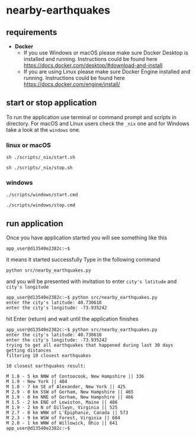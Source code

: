 # nearby-earthquakes

## requirements

* **Docker**
  * If you use Windows or macOS please make sure Docker Desktop is installed and running.
    Instructions could be found here https://docs.docker.com/desktop/#download-and-install
  * If you are using Linux please make sure Docker Engine installed and running.
    Instructions could be found here https://docs.docker.com/engine/install/

## start or stop application

To run the application use terminal or command prompt and scripts in directory.
For macOS and Linux users check the `_nix` one and for Windows take a look at the `windows` one.

### linux or macOS
```commandline
sh ./scripts/_nix/start.sh
```
```commandline
sh ./scripts/_nix/stop.sh
```
### windows
```commandline
./scripts/windows/start.cmd
```
```commandline
./scripts/windows/stop.cmd
```

## run application
Once you have application started you will see something like this
```commandline
app_user@d13540e2382c:~$
```
it means it started successfully
Type in the following command
```commandline
python src/nearby_earthquakes.py
```
and you will be presented with invitation
to enter `city's latitude` and `city's longitude`
```commandline
app_user@d13540e2382c:~$ python src/nearby_earthquakes.py
enter the city's latitude: 40.730610
enter the city's longitude: -73.935242
``` 
hit Enter (return) and wait until the application finishes
```commandline
app_user@d13540e2382c:~$ python src/nearby_earthquakes.py 
enter the city's latitude: 40.730610
enter the city's longitude: -73.935242
trying to get all earthquakes that happened during last 30 days
getting distances
filtering 10 closest earthquakes

10 closest earthquakes result:

M 1.8 - 5 km NNW of Contoocook, New Hampshire || 336
M 1.9 - New York || 404
M 1.8 - 7 km SE of Alexander, New York || 425
M 2.9 - 0 km SSW of Gorham, New Hampshire || 465
M 1.9 - 0 km NNE of Gorham, New Hampshire || 466
M 1.5 - 2 km ENE of Lewiston, Maine || 486
M 1.9 - 2 km N of Dillwyn, Virginia || 525
M 2.7 - 8 km WNW of L'Épiphanie, Canada || 573
M 2.3 - 9 km WSW of Forest, Virginia || 604
M 2.0 - 1 km WNW of Willowick, Ohio || 641
app_user@d13540e2382c:~$ 
```
